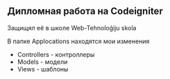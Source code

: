 <html>
<head>
</head>
<body>
<h2> Дипломная работа на Codeigniter</h2>
<p>Защищял её в школе Web-Tehnoloģiju skola</p>

<p>В папке Applocations находятся мои изменения</p>
<ul>
  <li>Controllers - контроллеры
  <li>Models - модели
  <li>Views  - шаблоны


</body>
</html>
